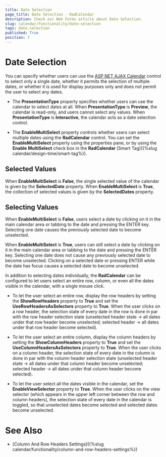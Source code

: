 ```yaml
---
title: Date Selection
page_title: Date Selection - RadCalendar
description: Check our Web Forms article about Date Selection.
slug: calendar/functionality/date-selection
tags: date,selection
published: True
position: 7
---
```


# Date Selection



You can specify whether users can use the [ASP NET AJAX Calendar](https://www.telerik.com/products/aspnet-ajax/calendar.aspx) control to select only a single date, whether it permits the selection of multiple dates, or whether it is used for display purposes only and does not permit the user to select any dates.

* The **PresentationType** property specifies whether users can use the calendar to select dates at all. When **PresentationType** is **Preview**, the calendar is read-only, and users cannot select any values. When **PresentationType** is **Interactive**, the calendar acts as a date selection control.

* The **EnableMultiSelect** property controls whether users can select multiple dates using the **RadCalendar** control. You can set the **EnableMultiSelect** property using the properties pane, or by using the **Enable MultiSelect** check box in the **RadCalendar** [Smart Tag]({%slug calendar/design-time/smart-tag%}).

## Selected Values

When **EnableMultiSelect** is **False**, the single selected value of the calendar is given by the **SelectedDate** property. When **EnableMultiSelect** is **True**, the collection of selected values is given by the **SelectedDates** property.

## Selecting Values

When **EnableMultiSelect** is **False**, users select a date by clicking on it in the main calendar area or tabbing to the date and pressing the ENTER key. Selecting one date causes the previously selected date to become unselected.

When **EnableMultiSelect** is **True**, users can still select a date by clicking on it in the main calendar area or tabbing to the date and pressing the ENTER key. Selecting one date does not cause any previously selected date to become unselected. Clicking on a selected date or pressing ENTER while the date has focus causes a selected date to become unselected.

In addition to selecting dates individually, the **RadCalendar** can be configured to let users select an entire row, column, or even all the dates visible in the calendar, with a single mouse click.

* To let the user select an entire row, display the row headers by setting the **ShowRowHeaders** property to **True** and set the **UseRowHeadersAsSelectors** property to **True**. When the user clicks on a row header, the selection state of every date in the row is done in par with the row header selection state (unselected header state -> all dates under that row header become unselected; selected header -> all dates under that row header become selected).

* To let the user select an entire column, display the column headers by setting the **ShowColumnHeaders** property to **True** and set the **UseColumnHeadersAsSelectors** property to **True**. When the user clicks on a column header, the selection state of every date in the column is done in par with the column header selection state (unselected header state -> all dates under that column header become unselected; selected header -> all dates under that column header become selected).

* To let the user select all the dates visible in the calendar, set the **EnableViewSelector** property to **True**. When the user clicks on the view selector (which appears in the upper left corner between the row and column headers), the selection state of every date in the calendar is toggled, so that unselected dates become selected and selected dates become unselected.

# See Also

 * [Column And Row Headers Settings]({%slug calendar/functionality/column-and-row-headers-settings%})
